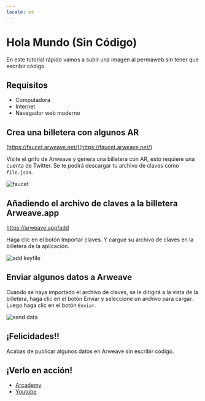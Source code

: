 ```yaml
---
locale: es
---
```


# Hola Mundo (Sin Código)

En este tutorial rápido vamos a subir una imagen al permaweb sin tener que escribir código.

## Requisitos

- Computadora
- Internet
- Navegador web moderno

## Crea una billetera con algunos AR

[https://faucet.arweave.net/](https://faucet.arweave.net/)

Visite el grifo de Arweave y genera una billetera con AR, esto requiere una cuenta de Twitter. Se te pedirá descargar tu archivo de claves como `file.json`.

![faucet](https://arweave.net/aO-L2ZAhqUC6H1xThrY8-b9TwQykRcRhZkPaeF9tTuo/)

## Añadiendo el archivo de claves a la billetera Arweave.app

https://arweave.app/add

Haga clic en el botón Importar claves. Y cargue su archivo de claves en la billetera de la aplicación.

![add keyfile](https://arweave.net/urFQ0X2pBHmDRk9v8zeog4yDGmj1mYA16nS_7shpJSE/)

## Enviar algunos datos a Arweave

Cuando se haya importado el archivo de claves, se le dirigirá a la vista de la billetera, haga clic en el botón Enviar y seleccione un archivo para cargar. Luego haga clic en el botón `Enviar`.

![send data](https://arweave.net/UnT4rcnGUgkJgggVFUVXA6M2e0IrWs-VzNnpJ4mJr3M)

## ¡Felicidades!!

Acabas de publicar algunos datos en Arweave sin escribir código.

## ¡Verlo en acción!

- [Arcademy](https://arcademy.arweave.dev/#/AtomicPlayground/xMVuQ5BKy__EccnMu0Ji_0rPk3f6yCtIRdHwvjSweB4)
- [Youtube](https://youtu.be/T6wJ3m5ABSU)

